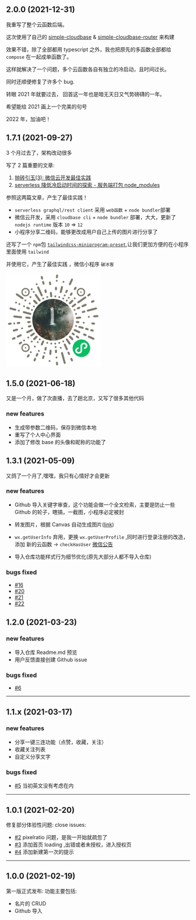 ## 2.0.0 (2021-12-31)

我重写了整个云函数后端。

这次使用了自己的 [simple-cloudbase](https://github.com/sonofmagic/simple-cloudbase) & [simple-cloudbase-router](https://github.com/sonofmagic/simple-cloudbase-router) 来构建

效果不错，除了全部都用 typescript 之外，我也把原先的多函数全部都给 `compose` 在一起成单函数了。

这样就解决了一个问题，多个云函数各自有独立的冷启动，且时间过长。

同时还顺便修复了许多个 bug.

转眼 2021 年就要过去， 回首这一年也是暗无天日又气势磅礴的一年。

希望能给 2021 画上一个完美的句号

2022 年，加油吧！

## 1.7.1 (2021-09-27)

3 个月过去了，架构改动很多

写了 2 篇重要的文章:

1. [抛砖引玉(3): 微信云开发最佳实践](https://zhuanlan.zhihu.com/p/412573059)
2. [serverless 降低冷启动时间的探索 - 服务端打包 node_modules](https://zhuanlan.zhihu.com/p/407434947)

参照这两篇文章，产生了最佳实践！

- `serverless graphql/rest client` 采用 `web函数` + `node bundler`部署
- 微信云开发，采用 `cloudbase cli` + `node bundler` 部署，大大，更新了 `nodejs runtime` 版本 `10` => `12`
- 小程序分享二维码，能够更改成用户自己上传的图片进行分享了

还写了一个 `npm`包 [`tailwindcss-miniprogram-preset`](https://www.npmjs.com/package/tailwindcss-miniprogram-preset),让我们更加方便的在小程序里面使用 `tailwind`

并使用它，产生了最佳实践 ，微信小程序 `破冰客`

![破冰客](./assets/image/icebreaker.jpg)

## 1.5.0 (2021-06-18)

又是一个月，做了次直播，去了趟北京，又写了很多其他代码

### new features

- 生成带参数二维码，保存到微信本地
- 重写了个人中心界面
- 添加了修改 base 的头像和昵称的功能了

## 1.3.1 (2021-05-09)

又鸽了一个月了,嘿嘿，我只有心情好才会更新

### new features

- Github 导入关键字审查，这个功能会做一个全文检索，主要是防止一些 Github 的轮子，瞎搞，一截图，小程序必定被封
- 转发图片，根据 Canvas 自动生成图片([link](https://zhuanlan.zhihu.com/p/369898263))
- `wx.getUserInfo` 弃用，更换 `wx.getUserProfile` ,同时进行登录注册的改造，添加 新的云函数 -> `checkHasUser` [微信公告](https://developers.weixin.qq.com/community/develop/doc/000cacfa20ce88df04cb468bc52801?highLine=getUserInfo)

- 导入仓库功能样式行为细节优化(原先大部分人都不导入仓库)

### bugs fixed

- [#16](https://github.com/sonofmagic/programer-card/issues/16)
- [#20](https://github.com/sonofmagic/programer-card/issues/20)
- [#21](https://github.com/sonofmagic/programer-card/issues/21)
- [#22](https://github.com/sonofmagic/programer-card/issues/22)

## 1.2.0 (2021-03-23)

### new features

- 导入仓库 Readme.md 预览
- 用户反馈直接创建 Github issue

### bugs fixed

- [#6](https://github.com/sonofmagic/programer-card/issues/6)

---

## 1.1.x (2021-03-17)

### new features

- 分享一键三连功能（点赞，收藏，关注）
- 收藏关注列表
- 自定义分享文字

### bugs fixed

- [#5](https://github.com/sonofmagic/programer-card/issues/5) 当初英文没有考虑在内

---

## 1.0.1 (2021-02-20)

修复部分体验性问题:
close issues:

- [#2](https://github.com/sonofmagic/programer-card/issues/2) pixelratio 问题，是我一开始就疏忽了
- [#3](https://github.com/sonofmagic/programer-card/issues/3) 添加首页 loading ,出错或者未授权，进入授权页
- [#4](https://github.com/sonofmagic/programer-card/issues/4) 添加新建第一次的提示

---

## 1.0.0 (2021-02-19)

第一版正式发布:
功能主要包括:

- 名片的 CRUD
- Github 导入
